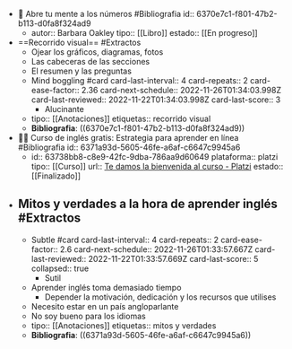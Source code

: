 - 📖 Abre tu mente a los números #Bibliografia
  id:: 6370e7c1-f801-47b2-b113-d0fa8f324ad9
	- autor:: Barbara Oakley
	  tipo:: [[Libro]]
	  estado:: [[En progreso]]
- ==Recorrido visual== #Extractos
	- Ojear los gráficos, diagramas, fotos
	- Las cabeceras de las secciones
	- El resumen y las preguntas
	- Mind boggling #card
	  card-last-interval:: 4
	  card-repeats:: 2
	  card-ease-factor:: 2.36
	  card-next-schedule:: 2022-11-26T01:34:03.998Z
	  card-last-reviewed:: 2022-11-22T01:34:03.998Z
	  card-last-score:: 3
		- Alucinante
	- tipo:: [[Anotaciones]] 
	  etiquetas:: recorrido visual
	- **Bibliografia**: ((6370e7c1-f801-47b2-b113-d0fa8f324ad9))
- 👨‍🏫 Curso de inglés gratis: Estrategia para aprender en línea #Bibliografia
  id:: 6371a93d-5605-46fe-a6af-c6647c9945a6
	- id:: 63738bb8-c8e9-42fc-9dba-786aa9d60649
	  plataforma:: platzi
	  tipo:: [[Curso]]
	  url:: [Te damos la bienvenida al curso - Platzi](https://platzi.com/clases/2633-estrategias-ingles/46223-te-damos-la-bienvenida-al-curso/)
	  estado:: [[Finalizado]]
- ## Mitos y verdades a la hora de aprender inglés #Extractos
	- Subtle #card
	  card-last-interval:: 4
	  card-repeats:: 2
	  card-ease-factor:: 2.6
	  card-next-schedule:: 2022-11-26T01:33:57.667Z
	  card-last-reviewed:: 2022-11-22T01:33:57.669Z
	  card-last-score:: 5
	  collapsed:: true
		- Sutil
	- Aprender inglés toma demasiado tiempo
		- Depender la motivación, dedicación y los recursos que utilises
	- Necesito estar en un país angloparlante
	- No soy bueno para los idiomas
	- tipo:: [[Anotaciones]] 
	  etiquetas:: mitos y verdades
	- **Bibliografia**: ((6371a93d-5605-46fe-a6af-c6647c9945a6))